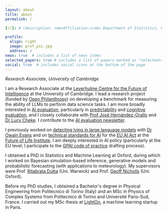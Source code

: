 ```yaml
---
layout: about
title: about
permalink: /

[//]: # (description: <em>Affiliation:</em> Department of Statistics, University of Oxford)

profile:
  align: right
  image: prof_pic.jpg
  address: >
news: true  # includes a list of news items
selected_papers: true # includes a list of papers marked as "selected={true}"
social: true  # includes social icons at the bottom of the page
---
```


*Research Associate, University of Cambridge*

I am a Research Associate at the [Leverhulme Centre for the Future of Intelligence](http://lcfi.ac.uk/) at the University of Cambridge. I lead a research project (funded by [Open Philanthropy](https://www.openphilanthropy.org/)) on developing a benchmark for measuring the ability of LLMs to perform data science tasks. I am more broadly interested in [AI evaluation](https://arxiv.org/abs/2502.15620), particularly in [predictability](https://arxiv.org/abs/2502.14445) and [cognitive evaluation](https://arxiv.org/abs/2503.06378), and I closely collaborate with [Prof José Hernández-Orallo](http://josephorallo.webs.upv.es/) and [Dr Lucy Cheke](http://lcfi.ac.uk/people/lucy-cheke/). I contribute to the [AI evaluation newsletter](https://aievaluation.substack.com/).  

I previously worked on [detecting lying in large language models](https://arxiv.org/abs/2309.15840) with [Dr Owain Evans](https://owainevans.github.io/) and on [technical standards for AI](https://artificialintelligenceact.eu/standard-setting/) for the [EU AI Act](https://artificialintelligenceact.eu/) at the [Future of Life Institute](https://futureoflife.org/). I am deeply interested in AI policy (particularly at the EU level; I participate to the [GPAI code of practice](https://code-of-practice.ai) drafting process).

I obtained a PhD in Statistics and Machine Learning at Oxford, during which I worked on Bayesian simulation-based inference, generative models and probabilistic forecasting (with applications to meteorology). My supervisors were Prof. [Ritabrata Dutta](https://warwick.ac.uk/fac/sci/statistics/staff/academic-research/dutta/) (Uni. Warwick) and Prof. [Geoff Nicholls](https://www.stats.ox.ac.uk/people/geoff-nicholls) (Uni. Oxford). 

Before my PhD studies, I obtained a Bachelor's degree in Physical Engineering from Politecnico di Torino (Italy) and an MSc in Physics of Complex Systems from Politecnico di Torino and Université Paris-Sud, France. I carried out my MSc thesis at [LightOn](https://lighton.ai/), a machine learning startup in Paris.
